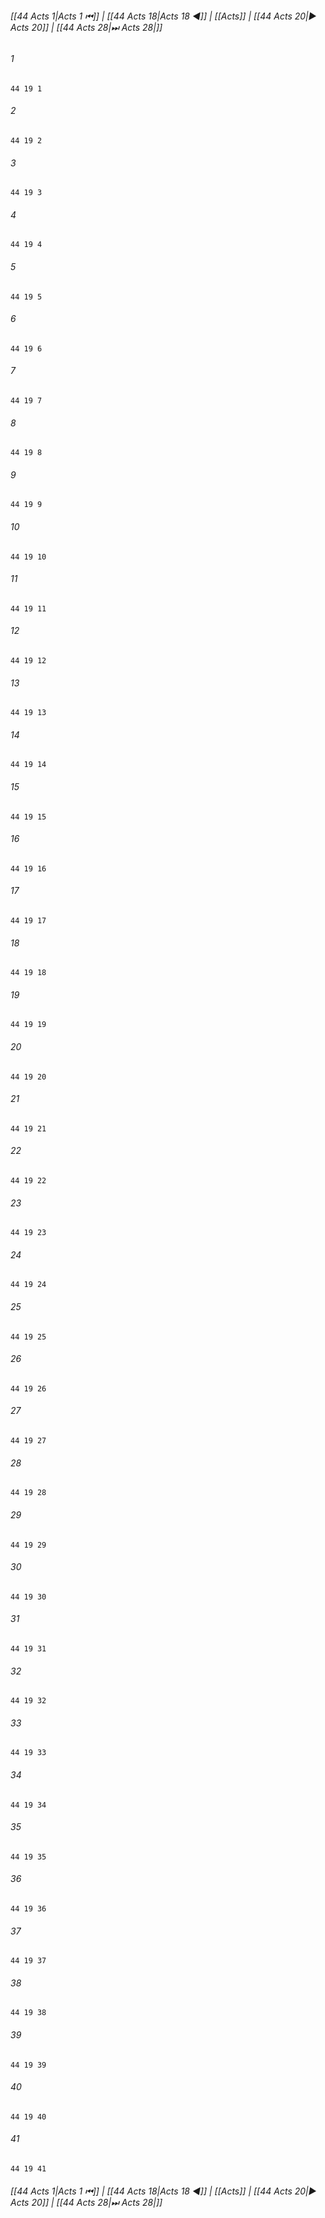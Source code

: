 
###### [[44 Acts 1|Acts 1 ⏮]] | [[44 Acts 18|Acts 18 ◀]] | [[Acts]] | [[44 Acts 20|▶ Acts 20]] | [[44 Acts 28|⏭ Acts 28|]]

###### 1
``` verse
44 19 1 
```
###### 2
``` verse
44 19 2 
```
###### 3
``` verse
44 19 3 
```
###### 4
``` verse
44 19 4 
```
###### 5
``` verse
44 19 5 
```
###### 6
``` verse
44 19 6 
```
###### 7
``` verse
44 19 7 
```
###### 8
``` verse
44 19 8 
```
###### 9
``` verse
44 19 9 
```
###### 10
``` verse
44 19 10 
```
###### 11
``` verse
44 19 11 
```
###### 12
``` verse
44 19 12 
```
###### 13
``` verse
44 19 13 
```
###### 14
``` verse
44 19 14 
```
###### 15
``` verse
44 19 15 
```
###### 16
``` verse
44 19 16 
```
###### 17
``` verse
44 19 17 
```
###### 18
``` verse
44 19 18 
```
###### 19
``` verse
44 19 19 
```
###### 20
``` verse
44 19 20 
```
###### 21
``` verse
44 19 21 
```
###### 22
``` verse
44 19 22 
```
###### 23
``` verse
44 19 23 
```
###### 24
``` verse
44 19 24 
```
###### 25
``` verse
44 19 25 
```
###### 26
``` verse
44 19 26 
```
###### 27
``` verse
44 19 27 
```
###### 28
``` verse
44 19 28 
```
###### 29
``` verse
44 19 29 
```
###### 30
``` verse
44 19 30 
```
###### 31
``` verse
44 19 31 
```
###### 32
``` verse
44 19 32 
```
###### 33
``` verse
44 19 33 
```
###### 34
``` verse
44 19 34 
```
###### 35
``` verse
44 19 35 
```
###### 36
``` verse
44 19 36 
```
###### 37
``` verse
44 19 37 
```
###### 38
``` verse
44 19 38 
```
###### 39
``` verse
44 19 39 
```
###### 40
``` verse
44 19 40 
```
###### 41
``` verse
44 19 41 
```

###### [[44 Acts 1|Acts 1 ⏮]] | [[44 Acts 18|Acts 18 ◀]] | [[Acts]] | [[44 Acts 20|▶ Acts 20]] | [[44 Acts 28|⏭ Acts 28|]]

